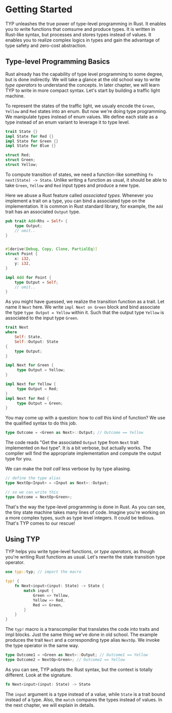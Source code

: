 # Getting Started

TYP unleashes the true power of type-level programming in Rust. It enables you to write functions that comsume and produce types.
It is written in Rust-like syntax, but processes and stores types instead of values.
It enables you to realize complex logics in types and gain the advantage of type safety and zero-cost abstraction.

## Type-level Programming Basics

Rust already has the capability of type level programming to some degree, but is done indirectly.
We will take a glance at the old school way to write _type operators_ to understand the concepts.
In later chapter, we will learn TYP to write in more compact syntax.
Let's start by building a traffic light machine.

To represent the states of the traffic light, we usualy encode the `Green`, `Yellow` and `Red` states into an enum.
But now we're doing type programming. We manipulate types instead of enum values.
We define each state as a type instead of an enum variant to leverage it to type level.

```rust
trait State {}
impl State for Red {}
impl State for Green {}
impl State for Blue {}

struct Red;
struct Green;
struct Yellow;
```

To compute transition of states, we need a function-like something `fn next(State) -> State`.
Unlike writing a function as usual, it should be able to take `Green`, `Yellow` and `Red` input types and produce a new type.

Here we abuse a Rust feature called _associated types_. Whenever you implement a trait on a type, you can bind a associated type on the implementation.
It is common in Rust standard library, for example, the `Add ` trait has an associated `Output` type.

```rust
pub trait Add<Rhs = Self> {
    type Output;
    // omit..
}


#[derive(Debug, Copy, Clone, PartialEq)]
struct Point {
    x: i32,
    y: i32,
}

impl Add for Point {
    type Output = Self;
    // omit..
}
```

As you might have guessed, we realize the transition function as a trait. Let name it `Next` here.
We write `impl Next on Green` block and bind associate the type `type Output = Yellow` within it.
Such that the output type `Yellow` is associated to the input type `Green`.

```rust
trait Next
where
    Self: State,
    Self::Output: State
{
    type Output;
}

impl Next for Green {
     type Output = Yellow;
}

impl Next for Yellow {
     type Output = Red;
}
impl Next for Red {
     type Output = Green;
}
```

You may come up with a question: how to _call_ this kind of function?
We use the qualified syntax to do this job.

```rust
type Outcome = <Green as Next>::Output; // Outcome == Yellow
```

The code reads "Get the associated `Output` type from `Next` trait implemented on `Red` type".
It is a bit verbose, but actually works. The compiler will find the appropriate implementation and compute the output type for you.


We can make the _trait call_ less verbose by by type aliasing.

```rust
// define the type alias
type NextOp<Input> = <Input as Next>::Output;

// so we can write this
type Outcome = NextOp<Green>;
```

That's the way the type-level programming is done in Rust. As you can see, the tiny state machine takes many lines of code.
Imagine you're working on a more complex types, such as type level integers. It could be tedious. That's TYP comes to our rescue!

## Using TYP

TYP helps you write type-level functions, or _type operators_, as though you're writing Rust functions as usual.
Let's rewrite the state transition type operator.

```rust
use typ::typ; // import the macro

typ! {
    fn Next<input>(input: State) -> State {
        match input {
            Green => Yellow,
            Yellow => Red,
            Red => Green,
        }
    }
}
```

The `typ!` macro is a transcompiler that translates the code into traits and impl blocks.
Just the same thing we've done in old school. The example produces the trait `Next` and a corresponding type alias `NextOp`.
We invoke the type operator in the same way.

```rust
type Outcome1 = <Green as Next>::Output; // Outcome1 == Yellow
type Outcome2 = NextOp<Green>; // Outcome2 == Yellow
```

As you can see, TYP adopts the Rust syntax, but the context is totally different. Look at the signature.

```rust
fn Next<input>(input: State) -> State
```

The `input` argument is a type instead of a value, while `State` is a trait bound instead of a type.
Also, the `match` compares the types instead of values. In the next chapter, we will explain in details.
